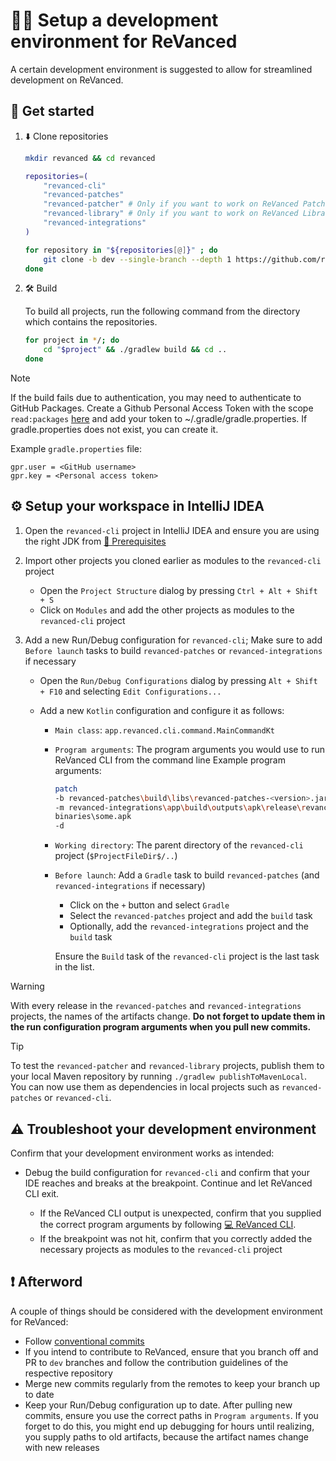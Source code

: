 # 👨‍💻 Setup a development environment for ReVanced

A certain development environment is suggested to allow for streamlined development on ReVanced.

## 🚀 Get started

1. ⬇️ Clone repositories
    
    ```bash
    mkdir revanced && cd revanced
    
    repositories=(
        "revanced-cli"
        "revanced-patches"
        "revanced-patcher" # Only if you want to work on ReVanced Patcher
        "revanced-library" # Only if you want to work on ReVanced Library
        "revanced-integrations"
    )
    
    for repository in "${repositories[@]}" ; do
        git clone -b dev --single-branch --depth 1 https://github.com/revanced/$repository
    done
    ```

2. 🛠️ Build
    
    To build all projects, run the following command from the directory which contains the repositories.
    
    ```bash
    for project in */; do
        cd "$project" && ./gradlew build && cd ..
    done
    ```
    
> [!NOTE]
> If the build fails due to authentication, you may need to authenticate to GitHub Packages.
> Create a Github Personal Access Token with the scope `read:packages` [here](https://github.com/settings/tokens/new?scopes=read:packages&description=ReVanced) and add your token to ~/.gradle/gradle.properties. If gradle.properties does not exist, you can create it.
>
> Example `gradle.properties` file:
>
> ```properties
> gpr.user = <GitHub username>
> gpr.key = <Personal access token>
> ```

## ⚙️ Setup your workspace in IntelliJ IDEA

1. Open the `revanced-cli` project in IntelliJ IDEA and ensure you are using the right JDK from [💼 Prerequisites](0_prerequisites.md)
2. Import other projects you cloned earlier as modules to the `revanced-cli` project

   - Open the `Project Structure` dialog by pressing `Ctrl + Alt + Shift + S`
   - Click on `Modules` and add the other projects as modules to the `revanced-cli` project

3. Add a new Run/Debug configuration for `revanced-cli`; Make sure to add `Before launch` tasks to build `revanced-patches` or `revanced-integrations` if necessary

   - Open the `Run/Debug Configurations` dialog by pressing `Alt + Shift + F10` and selecting `Edit Configurations...`
   - Add a new `Kotlin` configuration and configure it as follows:

     - `Main class`: `app.revanced.cli.command.MainCommandKt`
     - `Program arguments`: The program arguments you would use to run ReVanced CLI from the command line
       Example program arguments:

       ```sh
       patch
       -b revanced-patches\build\libs\revanced-patches-<version>.jar
       -m revanced-integrations\app\build\outputs\apk\release\revanced-integrations-<version>.apk
       binaries\some.apk
       -d
       ```

     - `Working directory`: The parent directory of the `revanced-cli` project (`$ProjectFileDir$/..`)
     - `Before launch`: Add a `Gradle` task to build `revanced-patches` (and `revanced-integrations` if necessary)

       - Click on the `+` button and select `Gradle`
       - Select the `revanced-patches` project and add the `build` task
       - Optionally, add the `revanced-integrations` project and the `build` task

       Ensure the `Build` task of the `revanced-cli` project is the last task in the list.

> [!WARNING]  
> With every release in the `revanced-patches` and `revanced-integrations` projects, the names of the artifacts change.
> **Do not forget to update them in the run configuration program arguments when you pull new commits.**

> [!TIP]  
> To test the `revanced-patcher` and `revanced-library` projects, publish them to your local Maven repository
> by running `./gradlew publishToMavenLocal`.  
> You can now use them as dependencies in local projects such as `revanced-patches` or `revanced-cli`.

## ⚠️ Troubleshoot your development environment

Confirm that your development environment works as intended:

- Debug the build configuration for `revanced-cli` and confirm that your IDE reaches and breaks at the breakpoint. Continue and let ReVanced CLI exit.

  - If the ReVanced CLI output is unexpected, confirm that you supplied the correct program arguments by following [💻 ReVanced CLI](/docs/revanced-cli).
  - If the breakpoint was not hit, confirm that you correctly added the necessary projects as modules to the `revanced-cli` project

## ❗ Afterword

A couple of things should be considered with the development environment for ReVanced:

- Follow [conventional commits](https://www.conventionalcommits.org/en/v1.0.0/)
- If you intend to contribute to ReVanced, ensure that you branch off and PR to `dev` branches and follow the contribution guidelines of the respective repository
- Merge new commits regularly from the remotes to keep your branch up to date
- Keep your Run/Debug configuration up to date. After pulling new commits, ensure you use the correct paths in `Program arguments`. If you forget to do this, you might end up debugging for hours until realizing, you supply paths to old artifacts, because the artifact names change with new releases

